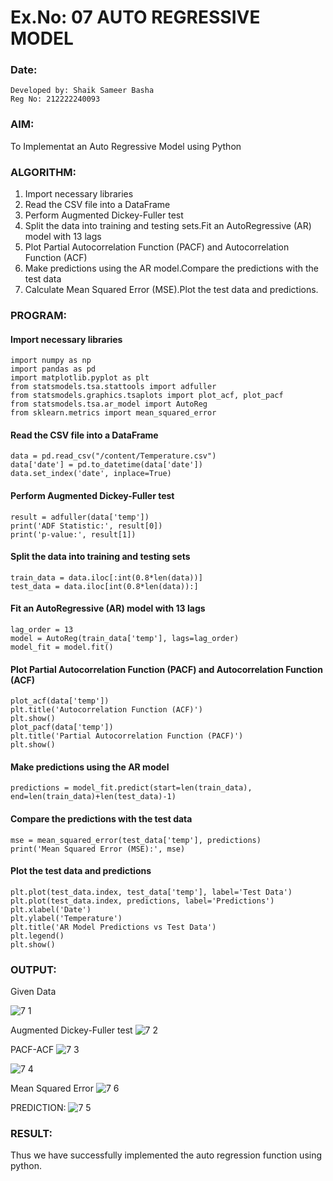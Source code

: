 # Ex.No: 07                                       AUTO REGRESSIVE MODEL
### Date: 
```
Developed by: Shaik Sameer Basha
Reg No: 212222240093
```
### AIM:
To Implementat an Auto Regressive Model using Python
### ALGORITHM:
1. Import necessary libraries
2. Read the CSV file into a DataFrame
3. Perform Augmented Dickey-Fuller test
4. Split the data into training and testing sets.Fit an AutoRegressive (AR) model with 13 lags
5. Plot Partial Autocorrelation Function (PACF) and Autocorrelation Function (ACF)
6. Make predictions using the AR model.Compare the predictions with the test data
7. Calculate Mean Squared Error (MSE).Plot the test data and predictions.
### PROGRAM:
#### Import necessary libraries
```
import numpy as np
import pandas as pd
import matplotlib.pyplot as plt
from statsmodels.tsa.stattools import adfuller
from statsmodels.graphics.tsaplots import plot_acf, plot_pacf
from statsmodels.tsa.ar_model import AutoReg
from sklearn.metrics import mean_squared_error
```
#### Read the CSV file into a DataFrame
```
data = pd.read_csv("/content/Temperature.csv")  
data['date'] = pd.to_datetime(data['date'])
data.set_index('date', inplace=True)
```
#### Perform Augmented Dickey-Fuller test
```
result = adfuller(data['temp']) 
print('ADF Statistic:', result[0])
print('p-value:', result[1])
```
#### Split the data into training and testing sets
```
train_data = data.iloc[:int(0.8*len(data))]
test_data = data.iloc[int(0.8*len(data)):]
```
#### Fit an AutoRegressive (AR) model with 13 lags
```
lag_order = 13
model = AutoReg(train_data['temp'], lags=lag_order)
model_fit = model.fit()
```
#### Plot Partial Autocorrelation Function (PACF) and Autocorrelation Function (ACF)
```
plot_acf(data['temp'])
plt.title('Autocorrelation Function (ACF)')
plt.show()
plot_pacf(data['temp'])
plt.title('Partial Autocorrelation Function (PACF)')
plt.show()
```
#### Make predictions using the AR model
```
predictions = model_fit.predict(start=len(train_data), end=len(train_data)+len(test_data)-1)
```
#### Compare the predictions with the test data
```
mse = mean_squared_error(test_data['temp'], predictions)
print('Mean Squared Error (MSE):', mse)
```
#### Plot the test data and predictions
```
plt.plot(test_data.index, test_data['temp'], label='Test Data')
plt.plot(test_data.index, predictions, label='Predictions')
plt.xlabel('Date')
plt.ylabel('Temperature')
plt.title('AR Model Predictions vs Test Data')
plt.legend()
plt.show()
```

### OUTPUT:
Given Data

![7 1](https://github.com/shaikSameerbasha5404/TSA_EXP7/assets/118707756/85d1c23a-6a58-48d2-aef6-42a04aed5420)

Augmented Dickey-Fuller test
![7 2](https://github.com/shaikSameerbasha5404/TSA_EXP7/assets/118707756/b3ba647b-0ecc-4913-9bf6-4ae1af4319c2)


PACF-ACF
![7 3](https://github.com/shaikSameerbasha5404/TSA_EXP7/assets/118707756/37a00672-4352-4972-828a-d3a1a92fbebb)

![7 4](https://github.com/shaikSameerbasha5404/TSA_EXP7/assets/118707756/c5a30d77-1ff7-4d1d-90d1-5fff6a57225e)

Mean Squared Error
![7 6](https://github.com/shaikSameerbasha5404/TSA_EXP7/assets/118707756/5184607f-8026-426d-b2bc-6e10b0cbe41a)

PREDICTION:
![7 5](https://github.com/shaikSameerbasha5404/TSA_EXP7/assets/118707756/990e1e8d-9b1b-400a-87e9-cb3f3962f3bf)

### RESULT:
Thus we have successfully implemented the auto regression function using python.
